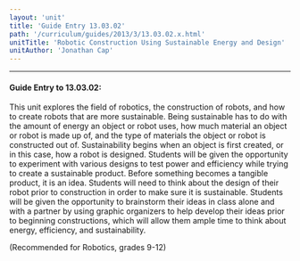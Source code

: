 ```yaml
---
layout: 'unit'
title: 'Guide Entry 13.03.02'
path: '/curriculum/guides/2013/3/13.03.02.x.html'
unitTitle: 'Robotic Construction Using Sustainable Energy and Design'
unitAuthor: 'Jonathan Cap'
---
```


<body>
<hr/>
 <h4>
  Guide Entry to 13.03.02:
 </h4>
 <p>
  This unit explores the field of robotics, the construction of robots, and how to create robots that are more sustainable. Being sustainable has to do with the amount of energy an object or robot uses, how much material an object or robot is made up of, and the type of materials the object or robot is constructed out of. Sustainability begins when an object is first created, or in this case, how a robot is designed. Students will be given the opportunity to experiment with various designs to test power and efficiency while trying to create a sustainable product. Before something becomes a tangible product, it is an idea. Students will need to think about the design of their robot prior to construction in order to make sure it is sustainable. Students will be given the opportunity to brainstorm their ideas in class alone and with a partner by using graphic organizers to help develop their ideas prior to beginning constructions, which will allow them ample time to think about energy, efficiency, and sustainability.
 </p>
 <p>
  <b>
  </b>
 </p>
 <p>
  (Recommended for Robotics, grades 9-12)
 </p>

</body>
